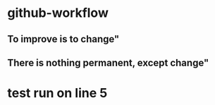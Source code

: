 # github-workflow
## To improve is to change"
## There is nothing permanent, except change"

# test run on line 5
